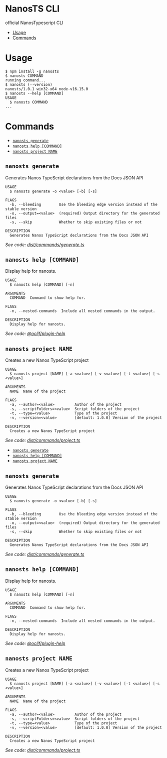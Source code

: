 NanosTS CLI
=================

official NanosTypescript CLI

<!-- toc -->
* [Usage](#usage)
* [Commands](#commands)
<!-- tocstop -->
# Usage
<!-- usage -->
```sh-session
$ npm install -g nanosts
$ nanosts COMMAND
running command...
$ nanosts (--version)
nanosts/1.0.1 win32-x64 node-v16.15.0
$ nanosts --help [COMMAND]
USAGE
  $ nanosts COMMAND
...
```
<!-- usagestop -->

# Commands
<!-- commands -->
* [`nanosts generate`](#nanosts-generate)
* [`nanosts help [COMMAND]`](#nanosts-help-command)
* [`nanosts project NAME`](#nanosts-project-name)

## `nanosts generate`

Generates Nanos TypeScript declarations from the Docs JSON API

```
USAGE
  $ nanosts generate -o <value> [-b] [-s]

FLAGS
  -b, --bleeding        Use the bleeding edge version instead of the stable version
  -o, --output=<value>  (required) Output directory for the generated files
  -s, --skip            Whether to skip existing files or not

DESCRIPTION
  Generates Nanos TypeScript declarations from the Docs JSON API
```

_See code: [dist/commands/generate.ts](https://github.com/NanosWorldTS/nanos-typescript-cli/blob/v1.0.1/dist/commands/generate.ts)_

## `nanosts help [COMMAND]`

Display help for nanosts.

```
USAGE
  $ nanosts help [COMMAND] [-n]

ARGUMENTS
  COMMAND  Command to show help for.

FLAGS
  -n, --nested-commands  Include all nested commands in the output.

DESCRIPTION
  Display help for nanosts.
```

_See code: [@oclif/plugin-help](https://github.com/oclif/plugin-help/blob/v5.1.12/src/commands/help.ts)_

## `nanosts project NAME`

Creates a new Nanos TypeScript project

```
USAGE
  $ nanosts project [NAME] [-a <value>] [-v <value>] [-t <value>] [-s <value>]

ARGUMENTS
  NAME  Name of the project

FLAGS
  -a, --author=<value>         Author of the project
  -s, --scriptFolders=<value>  Script folders of the project
  -t, --type=<value>           Type of the project
  -v, --version=<value>        [default: 1.0.0] Version of the project

DESCRIPTION
  Creates a new Nanos TypeScript project
```

_See code: [dist/commands/project.ts](https://github.com/NanosWorldTS/nanos-typescript-cli/blob/v1.0.1/dist/commands/project.ts)_
<!-- commandsstop -->
* [`nanosts generate`](#nanosts-generate)
* [`nanosts help [COMMAND]`](#nanosts-help-command)
* [`nanosts project NAME`](#nanosts-project-name)

## `nanosts generate`

Generates Nanos TypeScript declarations from the Docs JSON API

```
USAGE
  $ nanosts generate -o <value> [-b] [-s]

FLAGS
  -b, --bleeding        Use the bleeding edge version instead of the stable version
  -o, --output=<value>  (required) Output directory for the generated files
  -s, --skip            Whether to skip existing files or not

DESCRIPTION
  Generates Nanos TypeScript declarations from the Docs JSON API
```

_See code: [dist/commands/generate.ts](https://github.com/NanosWorldTS/nanos-typescript-cli/blob/v1.0.0/dist/commands/generate.ts)_

## `nanosts help [COMMAND]`

Display help for nanosts.

```
USAGE
  $ nanosts help [COMMAND] [-n]

ARGUMENTS
  COMMAND  Command to show help for.

FLAGS
  -n, --nested-commands  Include all nested commands in the output.

DESCRIPTION
  Display help for nanosts.
```

_See code: [@oclif/plugin-help](https://github.com/oclif/plugin-help/blob/v5.1.12/src/commands/help.ts)_

## `nanosts project NAME`

Creates a new Nanos TypeScript project

```
USAGE
  $ nanosts project [NAME] [-a <value>] [-v <value>] [-t <value>] [-s <value>]

ARGUMENTS
  NAME  Name of the project

FLAGS
  -a, --author=<value>         Author of the project
  -s, --scriptFolders=<value>  Script folders of the project
  -t, --type=<value>           Type of the project
  -v, --version=<value>        [default: 1.0.0] Version of the project

DESCRIPTION
  Creates a new Nanos TypeScript project
```

_See code: [dist/commands/project.ts](https://github.com/NanosWorldTS/nanos-typescript-cli/blob/v1.0.0/dist/commands/project.ts)_
